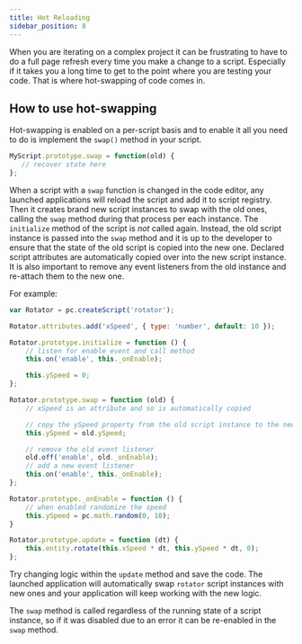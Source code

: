 ```yaml
---
title: Hot Reloading
sidebar_position: 8
---
```


When you are iterating on a complex project it can be frustrating to have to do a full page refresh every time you make a change to a script. Especially if it takes you a long time to get to the point where you are testing your code. That is where hot-swapping of code comes in.

## How to use hot-swapping

Hot-swapping is enabled on a per-script basis and to enable it all you need to do is implement the `swap()` method in your script.

```javascript
MyScript.prototype.swap = function(old) {
   // recover state here
};
```

When a script with a `swap` function is changed in the code editor, any launched applications will reload the script and add it to script registry. Then it creates brand new script instances to swap with the old ones, calling the `swap` method during that process per each instance. The `initialize` method of the script is *not* called again. Instead, the old script instance is passed into the `swap` method and it is up to the developer to ensure that the state of the old script is copied into the new one. Declared script attributes are automatically copied over into the new script instance. It is also important to remove any event listeners from the old instance and re-attach them to the new one.

For example:

```javascript
var Rotator = pc.createScript('rotator');

Rotator.attributes.add('xSpeed', { type: 'number', default: 10 });

Rotator.prototype.initialize = function () {
    // listen for enable event and call method
    this.on('enable', this._onEnable);

    this.ySpeed = 0;
};

Rotator.prototype.swap = function (old) {
    // xSpeed is an attribute and so is automatically copied

    // copy the ySpeed property from the old script instance to the new one
    this.ySpeed = old.ySpeed;

    // remove the old event listener
    old.off('enable', old._onEnable);
    // add a new event listener
    this.on('enable', this._onEnable);
};

Rotator.prototype._onEnable = function () {
    // when enabled randomize the speed
    this.ySpeed = pc.math.random(0, 10);
}

Rotator.prototype.update = function (dt) {
    this.entity.rotate(this.xSpeed * dt, this.ySpeed * dt, 0);
};
```

Try changing logic within the `update` method and save the code. The launched application will automatically swap `rotator` script instances with new ones and your application will keep working with the new logic.

The `swap` method is called regardless of the running state of a script instance, so if it was disabled due to an error it can be re-enabled in the `swap` method.
